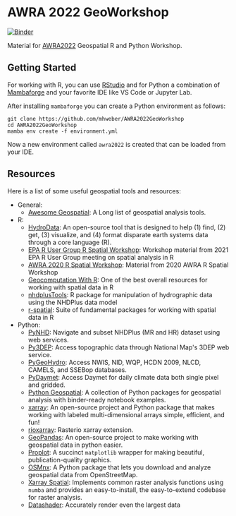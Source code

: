 # AWRA 2022 GeoWorkshop

[![Binder](https://mybinder.org/badge_logo.svg)](https://mybinder.org/v2/gh/cheginit/AWRA2022GeoWorkshop/HEAD)

Material for [AWRA2022](https://www.awra.org/Members/Events_and_Education/Events/2022_GIS_Conference/2022_GWTC_Workshops.aspx)
Geospatial R and Python Workshop.

## Getting Started

For working with R, you can use [RStudio](https://www.rstudio.com/) and for Python
a combination of [Mambaforge](https://github.com/conda-forge/miniforge) and your favorite
IDE like VS Code or Jupyter Lab.

After installing `mambaforge` you can create a Python environment as follows:

```console
git clone https://github.com/mhweber/AWRA2022GeoWorkshop
cd AWRA2022GeoWorkshop
mamba env create -f environment.yml
```

Now a new environment called `awra2022` is created that can be loaded from your IDE.

## Resources

Here is a list of some useful geospatial tools and resources:
 
* General:
  * [Awesome Geospatial](https://github.com/sacridini/Awesome-Geospatial):
    A Long list of geospatial analysis tools.
* R:
  * [HydroData](https://mikejohnson51.github.io/HydroData/):
    An open-source tool that is designed
    to help (1) find, (2) get, (3) visualize, and (4) format disparate earth systems data through
    a core language (R).
  * [EPA R User Group R Spatial Workshop](https://mhweber.github.io/R-User-Group-Spatial-Workshop-2021/):
    Workshop material from 2021 EPA R User Group meeting on spatial analysis in R
  * [AWRA 2020 R Spatial Workshop](https://mhweber.github.io/AWRA_2020_R_Spatial/):
    Material from 2020 AWRA R Spatial Workshop
  * [Geocomputation With R](https://geocompr.robinlovelace.net/):
    One of the best overall resources for working with spatial data in R
  * [nhdplusTools](https://usgs-r.github.io/nhdplusTools/):
    R package for manipulation of hydrographic data using the NHDPlus data model
  * [r-spatial](https://github.com/r-spatial):
    Suite of fundamental packages for working with spatial data in R
* Python:
  * [PyNHD](https://docs.hyriver.io/en/latest/readme/pynhd.html):
    Navigate and subset NHDPlus (MR and HR) dataset using web services.
  * [Py3DEP](https://docs.hyriver.io/en/latest/readme/py3dep.html):
    Access topographic data through National Map's 3DEP web service.
  * [PyGeoHydro](https://docs.hyriver.io/en/latest/readme/pygeohydro.html):
    Access NWIS, NID, WQP, HCDN 2009, NLCD, CAMELS, and SSEBop databases.
  * [PyDaymet](https://docs.hyriver.io/en/latest/readme/pydaymet.html):
    Access Daymet for daily climate data both single pixel and gridded.
  * [Python Geospatial](https://github.com/giswqs/python-geospatial):
    A collection of Python packages for geospatial analysis with binder-ready notebook examples.
  * [xarray](https://xarray.pydata.org/en/stable/):
    An open-source project and Python package that makes working with labeled multi-dimensional
    arrays simple, efficient, and fun!
  * [rioxarray](https://corteva.github.io/rioxarray/stable/index.html):
    Rasterio xarray extension.
  * [GeoPandas](https://geopandas.org/en/stable/):
    An open-source project to make working with geospatial data in python easier.
  * [Proplot](https://proplot.readthedocs.io/en/stable/):
    A succinct `matplotlib` wrapper for making beautiful, publication-quality graphics.
  * [OSMnx](https://github.com/gboeing/osmnx):
    A Python package that lets you download and analyze geospatial data from OpenStreetMap.
  * [Xarray Spatial](https://xarray-spatial.org/master/index.html):
    Implements common raster analysis functions using `numba` and provides an easy-to-install,
    the easy-to-extend codebase for raster analysis.
  * [Datashader](https://datashader.org/):
    Accurately render even the largest data
